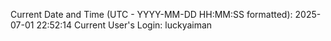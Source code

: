 Current Date and Time (UTC - YYYY-MM-DD HH:MM:SS formatted): 2025-07-01 22:52:14
Current User's Login: luckyaiman
